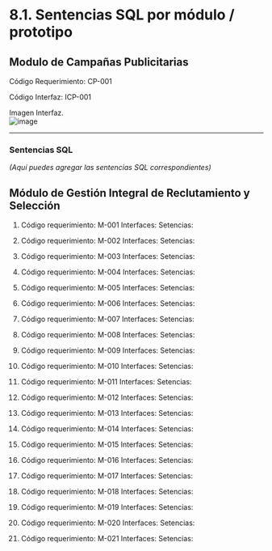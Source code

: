 # 8.1. Sentencias SQL por módulo / prototipo

## Modulo de Campañas Publicitarias


Código Requerimiento: CP-001<br> 

Código Interfaz: ICP-001<br>

Imagen Interfaz.      
![image](https://github.com/user-attachments/assets/214e7a9e-1995-43a3-a028-daf8d9c25079)

---

### Sentencias SQL

*(Aquí puedes agregar las sentencias SQL correspondientes)*


## Módulo de Gestión Integral de Reclutamiento y Selección
1. Código requerimiento: M-001
Interfaces:
Setencias:

2. Código requerimiento: M-002
Interfaces:
Setencias:

3. Código requerimiento: M-003
Interfaces:
Setencias:

4. Código requerimiento: M-004
Interfaces:
Setencias:

5. Código requerimiento: M-005
Interfaces:
Setencias:

6. Código requerimiento: M-006
Interfaces:
Setencias:

7. Código requerimiento: M-007
Interfaces:
Setencias:

8. Código requerimiento: M-008
Interfaces:
Setencias:

9.  Código requerimiento: M-009
Interfaces:
Setencias:

10. Código requerimiento: M-010
Interfaces:
Setencias:

11. Código requerimiento: M-011
Interfaces:
Setencias:

12. Código requerimiento: M-012
Interfaces:
Setencias:

13. Código requerimiento: M-013
Interfaces:
Setencias:

14. Código requerimiento: M-014
Interfaces:
Setencias:

15. Código requerimiento: M-015
Interfaces:
Setencias:

16. Código requerimiento: M-016
Interfaces:
Setencias:

17. Código requerimiento: M-017
Interfaces:
Setencias:

18. Código requerimiento: M-018
Interfaces:
Setencias:

19. Código requerimiento: M-019
Interfaces:
Setencias:

20. Código requerimiento: M-020
Interfaces:
Setencias:

21. Código requerimiento: M-021
Interfaces:
Setencias: